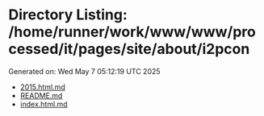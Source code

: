 # Directory Listing: /home/runner/work/www/www/processed/it/pages/site/about/i2pcon
Generated on: Wed May  7 05:12:19 UTC 2025

- [2015.html.md](2015.html.md)
- [README.md](README.md)
- [index.html.md](index.html.md)
